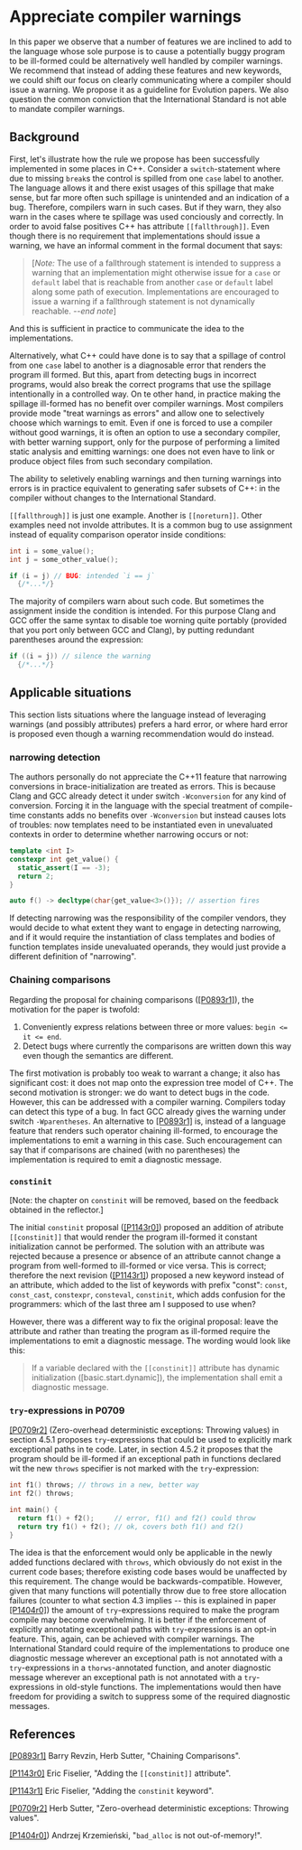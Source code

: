 Appreciate compiler warnings
============================

In this paper we observe that a number of features we are inclined to add to the language whose sole purpose is to cause a potentially buggy program to be ill-formed could be alternatively well handled by compiler warnings. We recommend that instead of adding these features and new keywords, we could shift our focus on clearly communicating where a compiler should issue a warning. We propose it as a guideline for Evolution papers. We also question the common conviction that the International Standard is not able to mandate compiler warnings.


Background
----------

First, let's illustrate how the rule we propose has been successfully implemented in some places in C++. Consider a `switch`-statement
where due to missing `break`s the control is spilled from one `case` label to another. The language allows it and there exist
usages of this spillage that make sense, but far more often such spillage is unintended and an indication of a bug. 
Therefore, compilers warn in such cases. But if they warn, they also warn in the cases where te spillage was used conciously
and correctly. In order to avoid false positives C++ has attribute `[[fallthrough]]`. Even though there is no requirement that implementations should issue a warning, we have an informal comment in the formal document that says:

> [*Note:* The use of a fallthrough statement is intended to suppress a warning that an implementation might
> otherwise issue for a `case` or `default` label that is reachable from another `case` or `default` label along some
> path of execution. Implementations are encouraged to issue a warning if a fallthrough statement is not
dynamically reachable. *--end note*]

And this is sufficient in practice to communicate the idea to the implementations.

Alternatively, what C++ could have done is to say that a spillage of control from one `case` label to another is a diagnosable
error that renders the program ill formed. But this, apart from detecting bugs in incorrect programs, would also break the
correct programs that use the spillage intentionally in a controlled way. On te other hand, in practice making the spillage
ill-formed has no benefit over compiler warnings. Most compilers provide mode "treat warnings as errors" and allow one to selectively choose which warnings to emit. Even if one is forced to use a compiler without good warnings, it is often an option to use a secondary compiler, with better warning support, only for the purpose of performing a limited static analysis and emitting warnings: one does not even have to link or produce object files from such secondary compilation.

The ability to seletively enabling warnings and then turning warnings into errors is in practice equivalent to generating safer subsets of C++: in the compiler without changes to the International Standard.

`[[fallthrough]]` is just one example. Another is `[[noreturn]]`. Other examples need not involde attributes. It is a common bug to use assignment instead of equality comparison operator inside conditions:

```c++
int i = some_value();
int j = some_other_value();

if (i = j) // BUG: intended `i == j`
  {/*...*/}
```

The majority of compilers warn about such code. But sometimes the assignment inside the condition is intended. For this purpose
Clang and GCC offer the same syntax to disable toe worning quite portably (provided that you port only between GCC and Clang),
by putting redundant parentheses around the expression:

```c++
if ((i = j)) // silence the warning
  {/*...*/}
```


Applicable situations
---------------------

This section lists situations where the language instead of leveraging warnings (and possibly attributes) prefers a hard error,
or where hard error is proposed even though a warning recommendation would do instead. 


### narrowing detection

The authors personally do not appreciate the C++11 feature that narrowing conversions in brace-initialization are treated as errors.
This is because Clang and GCC already detect it under switch `-Wconversion` for any kind of conversion. Forcing it in the language 
with the special treatment of compile-time constants adds no benefits over `-Wconversion` but instead causes lots of troubles: now templates need to be instantiated even in unevaluated contexts in order to determine whether narrowing occurs or not:

```c++
template <int I>
constexpr int get_value() { 
  static_assert(I == -3);
  return 2;
}

auto f() -> decltype(char{get_value<3>()}); // assertion fires
```

If detecting narrowing was the responsibility of the compiler vendors, they would decide to what extent they want to engage in detecting narrowing, and if it would require the instantiation of class templates and bodies of function templates inside unevaluated operands, they would just provide a different definition of "narrowing".


### Chaining comparisons

Regarding the proposal for chaining comparisons ([[P0893r1]](http://www.open-std.org/jtc1/sc22/wg21/docs/papers/2018/p0893r1.html)), the motivation for the paper is twofold:

1. Conveniently express relations between three or more values: `begin <= it <= end`.
2. Detect bugs where currently the comparisons are written down this way even though the semantics are different.

The first motivation is probably too weak to warrant a change; it also has significant cost: it does not map onto the expression tree model of C++. The second motivation is stronger: we do want to detect bugs in the code. However, this can be addressed with a compiler warning. Compilers today can detect this type of a bug. In fact GCC already gives the warning under switch `-Wparentheses`. An alternative to [[P0893r1]](http://www.open-std.org/jtc1/sc22/wg21/docs/papers/2018/p0893r1.html) is, instead of a language feature that renders such operator chaining ill-formed, to encourage the implementations to emit a warning in this case. Such encouragement can say that if comparisons are chained (with no parentheses) the implementation is required to emit a diagnostic message.


### `constinit`

[Note: the chapter on `constinit` will be removed, based on the feedback obtained in the reflector.]

The initial `constinit` proposal ([[P1143r0]](http://www.open-std.org/jtc1/sc22/wg21/docs/papers/2018/p1143r0.md)) proposed an addition of atribute `[[constinit]]` that would render the program ill-formed it constant initialization cannot be performed. The solution with an attribute was rejected because a presence or absence of an attribute cannot change a program from well-formed to ill-formed or vice versa. This is correct; therefore the next revision ([[P1143r1]](http://www.open-std.org/jtc1/sc22/wg21/docs/papers/2019/p1143r1.md)) proposed a new keyword instead of an attribute, which added to the list of keywords with prefix "const": `const`, `const_cast`, `constexpr`, `consteval`, `constinit`, which adds confusion for the programmers: which of the last three am I supposed to use when?

However, there was a different way to fix the original proposal: leave the attribute and rather than treating the program as ill-formed require the implementations to emit a diagnostic message. The wording would look like this:

> If a variable declared with the `[[constinit]]` attribute has dynamic initialization ([basic.start.dynamic]),
> the implementation shall emit a diagnostic message.


### `try`-expressions in P0709

[[P0709r2]](http://www.open-std.org/jtc1/sc22/wg21/docs/papers/2018/p0709r2.pdf) (Zero-overhead deterministic exceptions: Throwing values) in section 4.5.1 proposes `try`-expressions that could be used to explicitly mark exceptional paths in te code.
Later, in section 4.5.2 it proposes that the program should be ill-formed if an exceptional path in functions declared wit the new `throws` specifier is not marked with the `try`-expression:

```c++
int f1() throws; // throws in a new, better way
int f2() throws;

int main() {
  return f1() + f2();     // error, f1() and f2() could throw
  return try f1() + f2(); // ok, covers both f1() and f2()
}
```

The idea is that the enforcement would only be applicable in the newly added functions declared with `throws`,
which obviously do not exist in the current code bases; therefore existing code bases would be unaffected by this requirement. 
The change would be backwards-compatible. However, given that many functions will potentially throw due to free store allocation failures (counter to what section 4.3 implies -- this is explained in paper [[P1404r0]](http://www.open-std.org/jtc1/sc22/wg21/docs/papers/2019/p1404r0.md)) the amount of `try`-expressions required to make the program compile
may become overwhelming. It is better if the enforcement of explicitly annotating exceptional paths with `try`-expressions is an opt-in feature. This, again, can be achieved with compiler warnings. The International Standard could require of the implementations to produce one diagnostic message wherever an exceptional path is not annotated with a `try`-expressions in a `thorws`-annotated function, and anoter diagnostic message wherever an exceptional path is not annotated with a `try`-expressions in old-style functions. The implementations would then have freedom for providing a switch to suppress some of the required diagnostic messages.


References
----------

[[P0893r1]](http://www.open-std.org/jtc1/sc22/wg21/docs/papers/2018/p0893r1.html) Barry Revzin, Herb Sutter, "Chaining Comparisons".

[[P1143r0]](http://www.open-std.org/jtc1/sc22/wg21/docs/papers/2018/p1143r0.md) Eric Fiselier, "Adding the `[[constinit]]` attribute".

[[P1143r1]](http://www.open-std.org/jtc1/sc22/wg21/docs/papers/2019/p1143r1.md) Eric Fiselier, "Adding the `constinit` keyword".

[[P0709r2]](http://www.open-std.org/jtc1/sc22/wg21/docs/papers/2018/p0709r2.pdf) Herb Sutter, "Zero-overhead deterministic exceptions: Throwing values".

[[P1404r0]](http://www.open-std.org/jtc1/sc22/wg21/docs/papers/2019/p1404r0.md)) Andrzej Krzemieński, "`bad_alloc` is not out-of-memory!".
